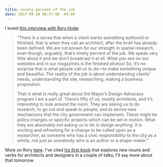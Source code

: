 ```yaml
---
title: ninety percent of the job
date: 2017-09-30 08:57:00 -04:00
---
```


I loved [this interview with Rory Hyde](http://yalepaprika.com/interview-with-rory-hyde/):

> "There is a sense that when a client wants something authored or finished, that is when they call an architect, after the brief has already been defined. We are not known for our strength in spatial research, even though, arguably, that’s ninety percent of the job. We speak very little about it and we don’t broadcast it at all. What you see on our websites and in our magazines is the finished photos! So, it’s no surprise that is what people call us to do—to make something unique and beautiful. The reality of the job is about understanding clients’ needs, understanding the site, researching, making a business proposition.  
> 
> That is what is really great about the Mayor’s Design Advocacy program I am a part of. There’s fifty of us, mostly architects, and it’s interesting to look around the room. They are asking us to do research, to go out and speak to people, and to devise new mechanisms that the city government can implement. These might be policy changes or specific projects which can be set in motion. What they are absolutely not asking us to do is design anything. It is exciting and refreshing for a change to be called upon as a researcher, as someone who has a civic responsibility to the city as a whole, not just as somebody who is an author or a shape-maker."

More on Rory [here](http://roryhyde.com/). I've cited [his first book](http://roryhyde.com/Writing) that explores new nouns and verbs for architects and designers in a couple of talks; I'll say more about that tomorrow.